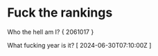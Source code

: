# Fuck the rankings

Who the hell am I?
{ 2061017 }

What fucking year is it?
[ 2024-06-30T07:10:00Z ]
